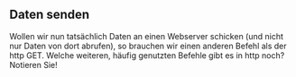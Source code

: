 ## Daten senden
Wollen wir nun tatsächlich Daten an einen Webserver schicken (und nicht nur Daten von dort abrufen),
so brauchen wir einen anderen Befehl als der http GET. Welche weiteren, häufig genutzten Befehle
gibt es in http noch? Notieren Sie!
